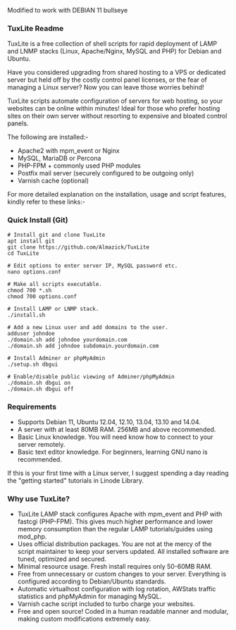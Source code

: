 Modified to work with DEBIAN 11 bullseye

### TuxLite Readme

TuxLite is a free collection of shell scripts for rapid deployment of
LAMP and LNMP stacks (Linux, Apache/Nginx, MySQL and PHP) for Debian and
Ubuntu. 

Have you considered upgrading from shared hosting to a VPS or dedicated
server but held off by the costly control panel licenses, or the fear of
managing a Linux server? Now you can leave those worries behind!

TuxLite scripts automate configuration of servers for web hosting,
so your websites can be online within minutes! Ideal for those who
prefer hosting sites on their own server without resorting to expensive
and bloated control panels.

The following are installed:-

-   Apache2 with mpm\_event or Nginx
-   MySQL, MariaDB or Percona
-   PHP-FPM + commonly used PHP modules
-   Postfix mail server (securely configured to be outgoing only)
-   Varnish cache (optional)

For more detailed explanation on the installation, usage and script features, 
kindly refer to these links:-


### Quick Install (Git)

    # Install git and clone TuxLite
    apt install git
    git clone https://github.com/Almazick/TuxLite
    cd TuxLite
    
    # Edit options to enter server IP, MySQL password etc.
    nano options.conf
    
    # Make all scripts executable.
    chmod 700 *.sh
    chmod 700 options.conf
    
    # Install LAMP or LNMP stack.
    ./install.sh
    
    # Add a new Linux user and add domains to the user.
    adduser johndoe
    ./domain.sh add johndoe yourdomain.com
    ./domain.sh add johndoe subdomain.yourdomain.com
    
    # Install Adminer or phpMyAdmin
    ./setup.sh dbgui
    
    # Enable/disable public viewing of Adminer/phpMyAdmin
    ./domain.sh dbgui on
    ./domain.sh dbgui off

### Requirements

-   Supports Debian 11, Ubuntu 12.04, 12.10, 13.04, 13.10 and 14.04.
-   A server with at least 80MB RAM. 256MB and above recommended.
-   Basic Linux knowledge. You will need know how to connect to your
    server remotely.
-   Basic text editor knowledge. For beginners, learning GNU nano is
    recommended.

If this is your first time with a Linux server, I suggest spending a day
reading the "getting started" tutorials in Linode Library.

### Why use TuxLite?

-   TuxLite LAMP stack configures Apache with mpm\_event and PHP with
    fastcgi (PHP-FPM). This gives much higher performance and lower memory
    consumption than the regular LAMP tutorials/guides using mod\_php.
-   Uses official distribution packages. You are not at the mercy of the
    script maintainer to keep your servers updated. All installed
    software are tuned, optimized and secured.
-   Minimal resource usage. Fresh install requires only 50-60MB RAM.
-   Free from unnecessary or custom changes to your server. Everything
    is configured according to Debian/Ubuntu standards.
-   Automatic virtualhost configuration with log rotation, AWStats
    traffic statistics and phpMyAdmin for managing MySQL.
-   Varnish cache script included to turbo charge your websites.
-   Free and open source! Coded in a human readable manner and
    modular, making custom modifications extremely easy.
